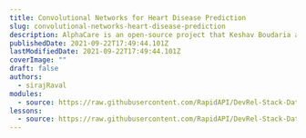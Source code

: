 ```yaml
---
title: Convolutional Networks for Heart Disease Prediction
slug: convolutional-networks-heart-disease-prediction
description: AlphaCare is an open-source project that Keshav Boudaria and I have been working on for the past few weeks, and it's built entirely on top of freely available open-source data, algorithms, and compute. In this first video of the AlphaCare series, I'll explain how we can use it to classify ECG data from patient heartbeats to accurately predict the likelihood of different types of heart disease, mainly Arrhythmia. The goal of AlphaCare is to progressively improve it's capabilities as a community until it's able to be used as a tool to treat and prevent the top 10 major disease globally. Ultimately, we'd like to use it to treat the root cause of all diseases, Aging. AlphaCare is a work in progress, we have a lot of work to do together. I can't wait to learn and grow with all of you, let's make a massive positive impact together!
publishedDate: 2021-09-22T17:49:44.101Z
lastModifiedDate: 2021-09-22T17:49:44.101Z
coverImage: ""
draft: false
authors:
  - sirajRaval
modules:
  - source: https://raw.githubusercontent.com/RapidAPI/DevRel-Stack-Data/dev/lms/courses/convolutional-networks-heart-disease-prediction/index.md
lessons:
  - source: https://raw.githubusercontent.com/RapidAPI/DevRel-Stack-Data/dev/lms/courses/convolutional-networks-heart-disease-prediction/01-index.md
---
```

